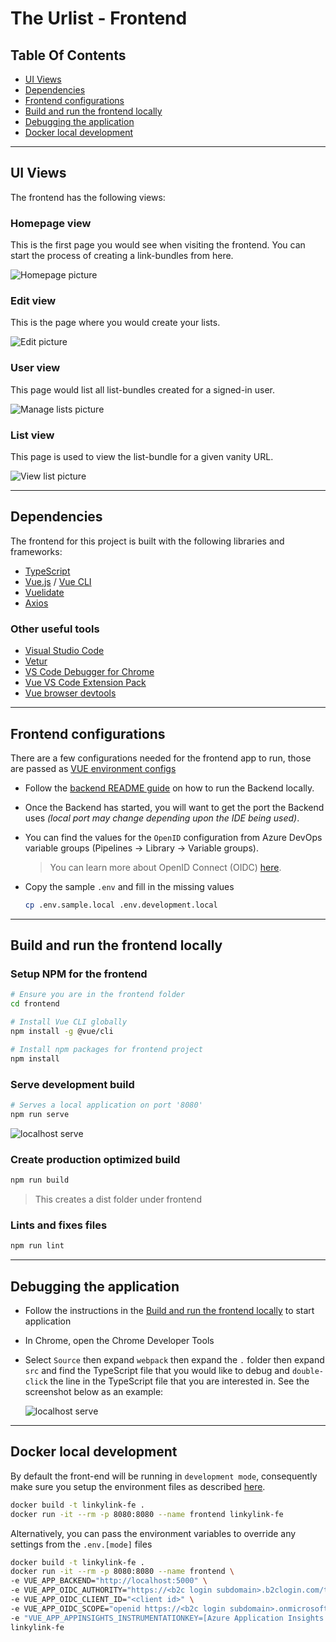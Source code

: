 # The Urlist - Frontend

## Table Of Contents

<!-- toc -->

- [UI Views](#ui-views)
- [Dependencies](#dependencies)
- [Frontend configurations](#frontend-configurations)
- [Build and run the frontend locally](#build-and-run-the-frontend-locally)
- [Debugging the application](#debugging-the-application)
- [Docker local development](#docker-local-development)
  <!-- tocstop -->

---

## UI Views

The frontend has the following views:

### Homepage view

This is the first page you would see when visiting the frontend. You can start the process of creating a link-bundles from here.

![Homepage picture](docs/Images/Homepage.png)

### Edit view

This is the page where you would create your lists.

![Edit picture](docs/Images/Edit_page.png)

### User view

This page would list all list-bundles created for a signed-in user.

![Manage lists picture](docs/Images/Manage_lists_page.png)

### List view

This page is used to view the list-bundle for a given vanity URL.

![View list picture](docs/Images/View_page.png)

---

## Dependencies

The frontend for this project is built with the following libraries and frameworks:

- [TypeScript](https://www.typescriptlang.org/)
- [Vue.js](https://github.com/vuejs/vue) / [Vue CLI](https://github.com/vuejs/vue-cli)
- [Vuelidate](https://github.com/vuelidate/vuelidate)
- [Axios](https://github.com/axios/axios)

### Other useful tools

- [Visual Studio Code](https://code.visualstudio.com/?WT.mc_id=theurlist-github-buhollan)
- [Vetur](https://marketplace.visualstudio.com/items?itemName=octref.vetur&WT.mc_id=theurlist-github-buhollan)
- [VS Code Debugger for Chrome](https://marketplace.visualstudio.com/items?itemName=msjsdiag.debugger-for-chrome&WT.mc_id=theurlist-github-buhollan)
- [Vue VS Code Extension Pack](https://marketplace.visualstudio.com/items?itemName=sdras.vue-vscode-extensionpack&WT.mc_id=theurlist-github-buhollan)
- [Vue browser devtools](https://github.com/vuejs/vue-devtools)

---

## Frontend configurations

There are a few configurations needed for the frontend app to run, those are passed as [VUE environment configs](https://cli.vuejs.org/guide/mode-and-env.html)

- Follow the [backend README guide](../api/README.md) on how to run the Backend locally.

- Once the Backend has started, you will want to get the port the Backend uses _(local port may change depending upon the IDE being used)_.

- You can find the values for the `OpenID` configuration from Azure DevOps variable groups (Pipelines -> Library -> Variable groups).

  > You can learn more about OpenID Connect (OIDC) [here](../docs/AzureADB2C.md).

- Copy the sample `.env` and fill in the missing values

  ```bash
  cp .env.sample.local .env.development.local
  ```

---

## Build and run the frontend locally

### Setup NPM for the frontend

```bash
# Ensure you are in the frontend folder
cd frontend

# Install Vue CLI globally
npm install -g @vue/cli

# Install npm packages for frontend project
npm install
```

### Serve development build

```bash
# Serves a local application on port '8080'
npm run serve
```

![localhost serve](docs/Images/localhost_serve.png)

### Create production optimized build

```bash
npm run build
```

> This creates a dist folder under frontend

### Lints and fixes files

```bash
npm run lint
```

---

## Debugging the application

- Follow the instructions in the [Build and run the frontend locally](##-build-and-run-the-frontend-locally) to start application

- In Chrome, open the Chrome Developer Tools
- Select `Source` then expand `webpack` then expand the `.` folder then expand `src` and find the TypeScript file that you would like to debug and `double-click` the line in the TypeScript file that you are interested in. See the screenshot below as an example:

  ![localhost serve](docs/Images/localhost_debugging.png)

---

## Docker local development

By default the front-end will be running in `development mode`, consequently make sure you setup the environment files as described [here](###-Modify-Vue-Environment-Configs).

```bash
docker build -t linkylink-fe .
docker run -it --rm -p 8080:8080 --name frontend linkylink-fe
```

Alternatively, you can pass the environment variables to override any settings from the `.env.[mode]` files

```bash
docker build -t linkylink-fe .
docker run -it --rm -p 8080:8080 --name frontend \
-e VUE_APP_BACKEND="http://localhost:5000" \
-e VUE_APP_OIDC_AUTHORITY="https://<b2c login subdomain>.b2clogin.com/testprodoh.onmicrosoft.com/v2.0/.well-known/openid-configuration?p=B2C_1_SignUp_SignIn" \
-e VUE_APP_OIDC_CLIENT_ID="<client id>" \
-e VUE_APP_OIDC_SCOPE="openid https://<b2c login subdomain>.onmicrosoft.com/api/UrlBundle.ReadWrite" \
-e "VUE_APP_APPINSIGHTS_INSTRUMENTATIONKEY=[Azure Application Insights Instrumentation Key]" \
linkylink-fe
```
